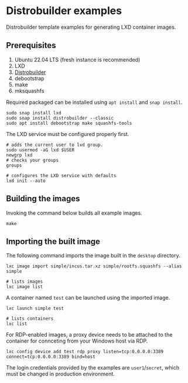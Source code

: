 # Distrobuilder examples

Distrobuilder template examples for generating LXD container images.

## Prerequisites

1. Ubuntu 22.04 LTS (fresh instance is recommended)
2. LXD
3. [Distrobuilder](https://github.com/lxc/distrobuilder)
4. debootstrap
5. make
6. mksquashfs

Required packaged can be installed using `apt install` and `snap install`.
```
sudo snap install lxd
sudo snap install distrobuilder --classic
sudo apt install debootstrap make squashfs-tools
```

The LXD service must be configured properly first.
```
# adds the current user to lxd group.
sudo usermod -aG lxd $USER
newgrp lxd
# checks your groups
groups

# configures the LXD service with defaults
lxd init --auto
```

## Building the images

Invoking the command below builds all example images.
```
make
```

## Importing the built image

The following command imports the image built in the `desktop` directory.
```
lxc image import simple/incus.tar.xz simple/rootfs.squashfs --alias simple

# lists images
lxc image list
```

A container named `test` can be launched using the imported image.
```
lxc launch simple test

# lists containers
lxc list
```

For RDP-enabled images, a proxy device needs to be attached to the container for connceting from your Windows host via RDP.
```
lxc config device add test rdp proxy listen=tcp:0.0.0.0:3389 connect=tcp:0.0.0.0:3389 bind=host
```

The login credentials provided by the examples are `user1`/`secret`, which must be changed in production environment.
